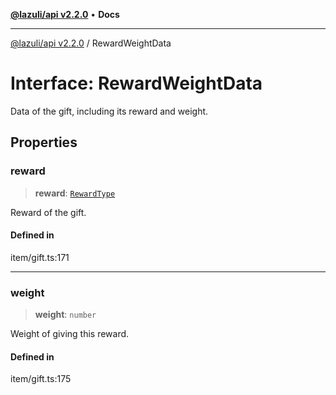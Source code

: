 [**@lazuli/api v2.2.0**](../README.md) • **Docs**

***

[@lazuli/api v2.2.0](../globals.md) / RewardWeightData

# Interface: RewardWeightData

Data of the gift, including its reward and weight.

## Properties

### reward

> **reward**: [`RewardType`](RewardType.md)

Reward of the gift.

#### Defined in

item/gift.ts:171

***

### weight

> **weight**: `number`

Weight of giving this reward.

#### Defined in

item/gift.ts:175
